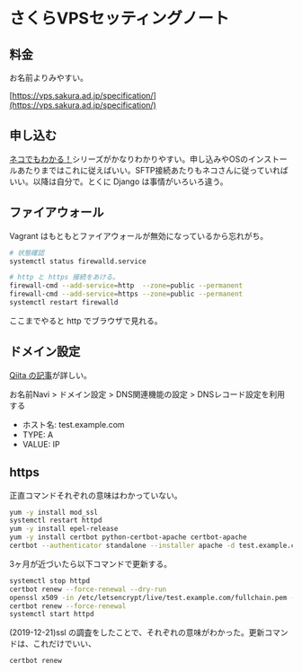 さくらVPSセッティングノート
===

## 料金

お名前よりみやすい。

[https://vps.sakura.ad.jp/specification/](https://vps.sakura.ad.jp/specification/)


## 申し込む

[ネコでもわかる！](https://knowledge.sakura.ad.jp/7938/)シリーズがかなりわかりやすい。申し込みやOSのインストールあたりまではこれに従えばいい。SFTP接続あたりもネコさんに従っていればいい。以降は自分で。とくに Django は事情がいろいろ違う。


## ファイアウォール

Vagrant はもともとファイアウォールが無効になっているから忘れがち。

```bash
# 状態確認
systemctl status firewalld.service

# http と https 接続をあける。
firewall-cmd --add-service=http  --zone=public --permanent
firewall-cmd --add-service=https --zone=public --permanent
systemctl restart firewalld
```

ここまでやると http でブラウザで見れる。


## ドメイン設定

[Qiita の記事](https://qiita.com/kazu56/items/02decb916c7e6436a2c5)が詳しい。

お名前Navi > ドメイン設定 > DNS関連機能の設定 > DNSレコード設定を利用する

- ホスト名: test.example.com
- TYPE: A
- VALUE: IP


## https

正直コマンドそれぞれの意味はわかっていない。

```bash
yum -y install mod_ssl
systemctl restart httpd
yum -y install epel-release
yum -y install certbot python-certbot-apache certbot-apache
certbot --authenticator standalone --installer apache -d test.example.com --pre-hook "apachectl stop" --post-hook "apachectl start"
```

3ヶ月が近づいたら以下コマンドで更新する。

```bash
systemctl stop httpd
certbot renew --force-renewal --dry-run
openssl x509 -in /etc/letsencrypt/live/test.example.com/fullchain.pem -noout -dates
certbot renew --force-renewal
systemctl start httpd
```

(2019-12-21)ssl の調査をしたことで、それぞれの意味がわかった。更新コマンドは、これだけでいい、

```bash
certbot renew
```
